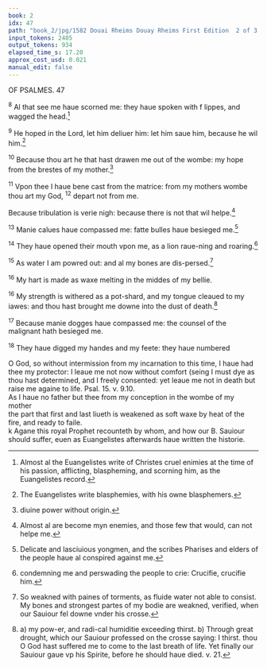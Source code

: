 ```yaml
---
book: 2
idx: 47
path: "book_2/jpg/1582 Douai Rheims Douay Rheims First Edition  2 of 3 1610 Old Testament.pdf-47.jpg"
input_tokens: 2405
output_tokens: 934
elapsed_time_s: 17.20
approx_cost_usd: 0.021
manual_edit: false
---
```

OF PSALMES. 47

<sup>8</sup> Al that see me haue scorned me: they haue spoken with f lippes, and wagged the head.[^1]

<sup>9</sup> He hoped in the Lord, let him deliuer him: let him saue him, because he wil him.[^2]

<sup>10</sup> Because thou art he that hast drawen me out of the wombe: my hope from the brestes of my mother.[^3]

<sup>11</sup> Vpon thee I haue bene cast from the matrice: from my mothers wombe thou art my God, <sup>12</sup> depart not from me.

Because tribulation is verie nigh: because there is not that wil helpe.[^4]

<sup>13</sup> Manie calues haue compassed me: fatte bulles haue besieged me.[^5]

<sup>14</sup> They haue opened their mouth vpon me, as a lion raue-ning and roaring.[^6]

<sup>15</sup> As water I am powred out: and al my bones are dis-persed.[^7]

<sup>16</sup> My hart is made as waxe melting in the middes of my bellie.

<sup>16</sup> My strength is withered as a pot-shard, and my tongue cleaued to my iawes: and thou hast brought me downe into the dust of death.[^8]

<sup>17</sup> Because manie dogges haue compassed me: the counsel of the malignant hath besieged me.

<sup>18</sup> They haue digged my handes and my feete: they haue numbered

[^1]: Almost al the Euangelistes write of Christes cruel enimies at the time of his passion, afflicting, blaspheming, and scorning him, as the Euangelistes record.

[^2]: The Euangelistes write blasphemies, with his owne blasphemers.

[^3]: diuine power without origin.

[^4]: Almost al are become myn enemies, and those few that would, can not helpe me.

[^5]: Delicate and lasciuious yongmen, and the scribes Pharises and elders of the people haue al conspired against me.

[^6]: condemning me and perswading the people to crie: Crucifie, crucifie him.

[^7]: So weakned with paines of torments, as fluide water not able to consist. My bones and strongest partes of my bodie are weakned, verified, when our Sauiour fel downe vnder his crosse.

[^8]: a) my pow-er, and radi-cal humiditie exceeding thirst. b) Through great drought, which our Sauiour professed on the crosse saying: I thirst. thou O God hast suffered me to come to the last breath of life. Yet finally our Sauiour gaue vp his Spirite, before he should haue died. v. 21.

<aside>O God, so without intermission from my incarnation to this time, I haue had thee my protector: I leaue me not now without comfort (seing I must dye as thou hast determined, and I freely consented: yet leaue me not in death but raise me againe to life. Psal. 15. v. 9.10.</aside>

<aside>As I haue no father but thee from my conception in the wombe of my mother</aside>

<aside>the part that first and last liueth is weakened as soft waxe by heat of the fire, and ready to faile.</aside>

<aside>k Agane this royal Prophet recounteth by whom, and how our B. Sauiour should suffer, euen as Euangelistes afterwards haue written the historie.</aside>